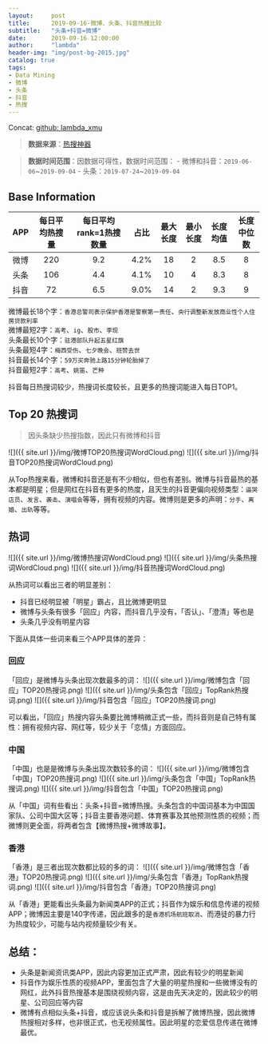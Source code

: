 ```yaml
---
layout:     post
title:      2019-09-16-微博、头条、抖音热搜比较
subtitle:   "头条+抖音=微博"
date:       2019-09-16 12:00:00
author:     "lambda"
header-img: "img/post-bg-2015.jpg"
catalog: true
tags:
- Data Mining
- 微博
- 头条
- 抖音
- 热搜
---
```


Concat: [github: lambda_xmu](https://github.com/lambda-xmu)

>**数据来源**：[热搜神器](https://www.enlightent.cn/research/rank/weiboSearchRank)

>**数据时间范围**：因数据可得性，数据时间范围：
    - 微博和抖音：`2019-06-06`~`2019-09-04`
    - 头条：`2019-07-24`~`2019-09-04`

## Base Information

| APP  | 每日平均热搜量 | 每日平均rank=1热搜数量 | 占比 | 最大长度 | 最小长度 | 长度均值 | 长度中位数 |
|:----:|:--------------:|:----------------------:|:----:|:--------:|:--------:|:--------:|:----------:|
| 微博 |      220       |          9.2           | 4.2% |    18    |    2     |   8.5    |     8      |
| 头条 |      106       |          4.4           | 4.1% |    10    |    4     |   8.3    |     8      |
| 抖音 |       72       |          6.5           |  9.0%  |    14    |    2     |   9.3    |     9      |

微博最长18个字：`香港总警司表示保护香港是警察第一责任`、`央行调整新发放商业性个人住房贷款利率`  
微博最短2字：`高考`、`ig`、`股市`、`李现`  
头条最长10个字：`驻港部队升起五星红旗`  
头条最短4字：`梅西受伤`、`七夕晚会`、`班赞去世`  
抖音最长14个字：`59万买奔驰上路15分钟轮胎掉了`  
抖音最短2字：`高考`、`姚笛`、`芒种`  

抖音每日热搜词较少，热搜词长度较长，且更多的热搜词能进入每日TOP1。

## Top 20 热搜词
> 因头条缺少热搜指数，因此只有微博和抖音

![]({{ site.url }}/img/微博TOP20热搜词WordCloud.png)
![]({{ site.url }}/img/抖音TOP20热搜词WordCloud.png)

从Top热搜来看，微博和抖音还是有不少相似，但也有差别。微博与抖音最热的基本都是明星；但是网红在抖音有更多的热度，且天生的抖音更偏向视频类型：`逼哭店员`、`发言`、`袭击`、`演唱会`等等，拥有视频的内容。微博则是更多的声明：`分手`、`离婚`、`出轨`等等。

## 热词

![]({{ site.url }}/img/微博热搜词WordCloud.png)
![]({{ site.url }}/img/头条热搜词WordCloud.png)
![]({{ site.url }}/img/抖音热搜词WordCloud.png)

从热词可以看出三者的明显差别：  
- 抖音已经明显被「明星」霸占，且比微博更明显  
- 微博与头条有很多「回应」内容，而抖音几乎没有，「否认」、「澄清」等也是  
- 头条几乎没有明星内容  

下面从具体一些词来看三个APP具体的差异：

### 回应
「回应」是微博与头条出现次数最多的词：
![]({{ site.url }}/img/微博包含「回应」TOP20热搜词.png)
![]({{ site.url }}/img/头条包含「回应」TopRank热搜词.png)
![]({{ site.url }}/img/抖音包含「回应」TOP20热搜词.png)

可以看出，「回应」热搜内容头条要比微博稍微正式一些，而抖音则是自己特有属性：拥有视频内容、网红等，较少关于「恋情」方面回应。

### 中国
「中国」也是是微博与头条出现次数较多的词：
![]({{ site.url }}/img/微博包含「中国」TOP20热搜词.png)
![]({{ site.url }}/img/头条包含「中国」TopRank热搜词.png)
![]({{ site.url }}/img/抖音包含「中国」TOP20热搜词.png)

从「中国」词有些看出：头条+抖音=微博热搜。头条包含的中国词基本为中国国家队、公司中国大区等；抖音主要香港问题、体育赛事及其他预测性质的视频；而微博则更全面，将两者包含【微博热搜+微博故事】。

### 香港
「香港」是三者出现次数都比较的多的词：
![]({{ site.url }}/img/微博包含「香港」TOP20热搜词.png)
![]({{ site.url }}/img/头条包含「香港」TopRank热搜词.png)
![]({{ site.url }}/img/抖音包含「香港」TOP20热搜词.png)

从「香港」更能看出头条最为新闻类APP的正式；抖音作为娱乐和信息传递的视频APP；微博因主要是140字传递，因此跟多的是`香港机场航班取消`、而港徒的暴力行为热度较少，可能与站内视频量较少有关。

## 总结：
- 头条是新闻资讯类APP，因此内容更加正式严肃，因此有较少的明星新闻
- 抖音作为娱乐性质的视频APP，里面包含了大量的明星热搜和一些微博没有的网红，此外抖音热搜基本是围绕视频内容，这是由先天决定的，因此较少的明星、公司回应等内容
- 微博有点相似头条+抖音，或应该说头条和抖音是拆解了微博热搜，因此微博热搜相对多样，也非很正式，也无视频属性。因此明星的恋爱信息传递在微博最优。
